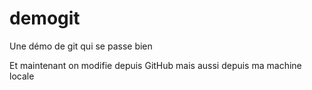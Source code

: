 demogit
=======

Une démo de git qui se passe bien

Et maintenant on modifie depuis GitHub
mais aussi depuis ma machine locale